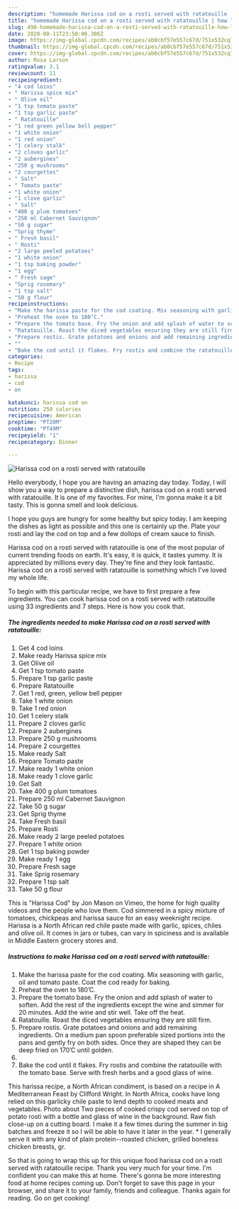 ```yaml
---
description: "homemade Harissa cod on a rosti served with ratatouille | how long to fry Harissa cod on a rosti served with ratatouille"
title: "homemade Harissa cod on a rosti served with ratatouille | how long to fry Harissa cod on a rosti served with ratatouille"
slug: 498-homemade-harissa-cod-on-a-rosti-served-with-ratatouille-how-long-to-fry-harissa-cod-on-a-rosti-served-with-ratatouille
date: 2020-08-11T23:50:06.306Z
image: https://img-global.cpcdn.com/recipes/ab0cbf57e557c67d/751x532cq70/harissa-cod-on-a-rosti-served-with-ratatouille-recipe-main-photo.jpg
thumbnail: https://img-global.cpcdn.com/recipes/ab0cbf57e557c67d/751x532cq70/harissa-cod-on-a-rosti-served-with-ratatouille-recipe-main-photo.jpg
cover: https://img-global.cpcdn.com/recipes/ab0cbf57e557c67d/751x532cq70/harissa-cod-on-a-rosti-served-with-ratatouille-recipe-main-photo.jpg
author: Rosa Larson
ratingvalue: 3.1
reviewcount: 11
recipeingredient:
- "4 cod loins"
- " Harissa spice mix"
- " Olive oil"
- "1 tsp tomato paste"
- "1 tsp garlic paste"
- " Ratatouille"
- "1 red green yellow bell pepper"
- "1 white onion"
- "1 red onion"
- "1 celery stalk"
- "2 cloves garlic"
- "2 aubergines"
- "250 g mushrooms"
- "2 courgettes"
- " Salt"
- " Tomato paste"
- "1 white onion"
- "1 clove garlic"
- " Salt"
- "400 g plum tomatoes"
- "250 ml Cabernet Sauvignon"
- "50 g sugar"
- "Sprig thyme"
- " Fresh basil"
- " Rosti"
- "2 large peeled potatoes"
- "1 white onion"
- "1 tsp baking powder"
- "1 egg"
- " Fresh sage"
- "Sprig rosemary"
- "1 tsp salt"
- "50 g flour"
recipeinstructions:
- "Make the harissa paste for the cod coating. Mix seasoning with garlic, oil and tomato paste. Coat the cod ready for baking."
- "Preheat the oven to 180’C."
- "Prepare the tomato base. Fry the onion and add splash of water to soften. Add the rest of the ingredients except the wine and simmer for 20 minutes. Add the wine and stir well. Take off the heat."
- "Ratatouille. Roast the diced vegetables ensuring they are still firm."
- "Prepare rostis. Grate potatoes and onions and add remaining ingredients. On a medium pan spoon preferable sized portions into the pans and gently fry on both sides. Once they are shaped they can be deep fried on 170’C until golden."
- ""
- "Bake the cod until it flakes. Fry rostis and combine the ratatouille with the tomato base. Serve with fresh herbs and a good glass of wine."
categories:
- Recipe
tags:
- harissa
- cod
- on

katakunci: harissa cod on 
nutrition: 250 calories
recipecuisine: American
preptime: "PT20M"
cooktime: "PT49M"
recipeyield: "1"
recipecategory: Dinner

---
```



![Harissa cod on a rosti served with ratatouille](https://img-global.cpcdn.com/recipes/ab0cbf57e557c67d/751x532cq70/harissa-cod-on-a-rosti-served-with-ratatouille-recipe-main-photo.jpg)

Hello everybody, I hope you are having an amazing day today. Today, I will show you a way to prepare a distinctive dish, harissa cod on a rosti served with ratatouille. It is one of my favorites. For mine, I'm gonna make it a bit tasty. This is gonna smell and look delicious.

I hope you guys are hungry for some healthy but spicy today. I am keeping the dishes as light as possible and this one is certainly up the. Plate your rosti and lay the cod on top and a few dollops of cream sauce to finish.

Harissa cod on a rosti served with ratatouille is one of the most popular of current trending foods on earth. It's easy, it is quick, it tastes yummy. It is appreciated by millions every day. They're fine and they look fantastic. Harissa cod on a rosti served with ratatouille is something which I've loved my whole life.


To begin with this particular recipe, we have to first prepare a few ingredients. You can cook harissa cod on a rosti served with ratatouille using 33 ingredients and 7 steps. Here is how you cook that.

<!--inarticleads1-->

##### The ingredients needed to make Harissa cod on a rosti served with ratatouille:

1. Get 4 cod loins
1. Make ready  Harissa spice mix
1. Get  Olive oil
1. Get 1 tsp tomato paste
1. Prepare 1 tsp garlic paste
1. Prepare  Ratatouille
1. Get 1 red, green, yellow bell pepper
1. Take 1 white onion
1. Take 1 red onion
1. Get 1 celery stalk
1. Prepare 2 cloves garlic
1. Prepare 2 aubergines
1. Prepare 250 g mushrooms
1. Prepare 2 courgettes
1. Make ready  Salt
1. Prepare  Tomato paste
1. Make ready 1 white onion
1. Make ready 1 clove garlic
1. Get  Salt
1. Take 400 g plum tomatoes
1. Prepare 250 ml Cabernet Sauvignon
1. Take 50 g sugar
1. Get Sprig thyme
1. Take  Fresh basil
1. Prepare  Rosti
1. Make ready 2 large peeled potatoes
1. Prepare 1 white onion
1. Get 1 tsp baking powder
1. Make ready 1 egg
1. Prepare  Fresh sage
1. Take Sprig rosemary
1. Prepare 1 tsp salt
1. Take 50 g flour


This is &#34;Harissa Cod&#34; by Jon Mason on Vimeo, the home for high quality videos and the people who love them. Cod simmered in a spicy mixture of tomatoes, chickpeas and harissa sauce for an easy weeknight recipe. Harissa is a North African red chile paste made with garlic, spices, chiles and olive oil. It comes in jars or tubes, can vary in spiciness and is available in Middle Eastern grocery stores and. 

<!--inarticleads2-->

##### Instructions to make Harissa cod on a rosti served with ratatouille:

1. Make the harissa paste for the cod coating. Mix seasoning with garlic, oil and tomato paste. Coat the cod ready for baking.
1. Preheat the oven to 180’C.
1. Prepare the tomato base. Fry the onion and add splash of water to soften. Add the rest of the ingredients except the wine and simmer for 20 minutes. Add the wine and stir well. Take off the heat.
1. Ratatouille. Roast the diced vegetables ensuring they are still firm.
1. Prepare rostis. Grate potatoes and onions and add remaining ingredients. On a medium pan spoon preferable sized portions into the pans and gently fry on both sides. Once they are shaped they can be deep fried on 170’C until golden.
1. 
1. Bake the cod until it flakes. Fry rostis and combine the ratatouille with the tomato base. Serve with fresh herbs and a good glass of wine.


This harissa recipe, a North African condiment, is based on a recipe in A Mediterranean Feast by Clifford Wright. In North Africa, cooks have long relied on this garlicky chile paste to lend depth to cooked meats and vegetables. Photo about Two pieces of cooked crispy cod served on top of potato rosti with a bottle and glass of wine in the background. Raw fish close-up on a cutting board. I make it a few times during the summer in big batches and freeze it so I will be able to have it later in the year. * I generally serve it with any kind of plain protein--roasted chicken, grilled boneless chicken breasts, gr. 

So that is going to wrap this up for this unique food harissa cod on a rosti served with ratatouille recipe. Thank you very much for your time. I'm confident you can make this at home. There's gonna be more interesting food at home recipes coming up. Don't forget to save this page in your browser, and share it to your family, friends and colleague. Thanks again for reading. Go on get cooking!
